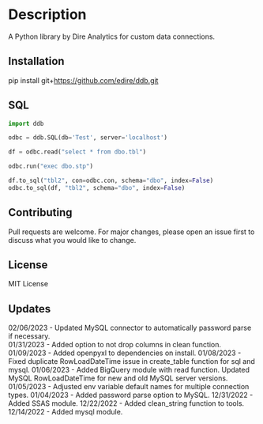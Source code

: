 # Description

A Python library by Dire Analytics for custom data connections.

## Installation

pip install git+https://github.com/edire/ddb.git

## SQL

```python
import ddb

odbc = ddb.SQL(db='Test', server='localhost')

df = odbc.read("select * from dbo.tbl")

odbc.run("exec dbo.stp")

df.to_sql("tbl2", con=odbc.con, schema="dbo", index=False)
odbc.to_sql(df, "tbl2", schema="dbo", index=False)
```

## Contributing

Pull requests are welcome. For major changes, please open an issue first to discuss what you would like to change.

## License

MIT License

## Updates

02/06/2023 - Updated MySQL connector to automatically password parse if necessary.<br>
01/31/2023 - Added option to not drop columns in clean function.<br>
01/09/2023 - Added openpyxl to dependencies on install.
01/08/2023 - Fixed duplicate RowLoadDateTime issue in create_table function for sql and mysql.
01/06/2023 - Added BigQuery module with read function.  Updated MySQL RowLoadDateTime for new and old MySQL server versions.
01/05/2023 - Adjusted env variable default names for multiple connection types.
01/04/2023 - Added password parse option to MySQL.
12/31/2022 - Added SSAS module.
12/22/2022 - Added clean_string function to tools.
12/14/2022 - Added mysql module.